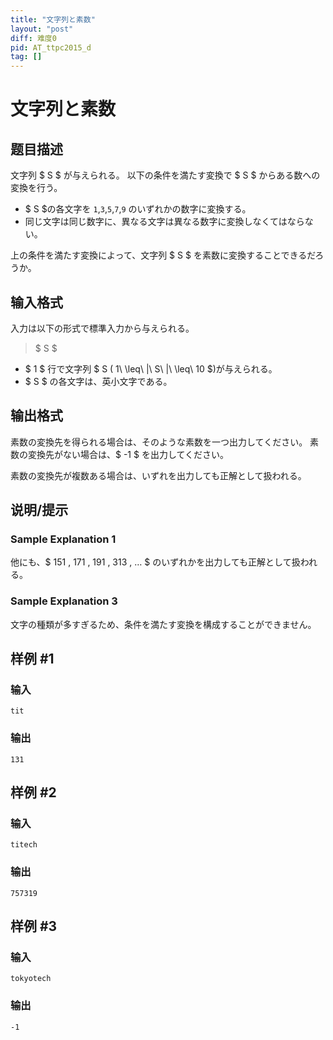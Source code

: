 ```yaml
---
title: "文字列と素数"
layout: "post"
diff: 难度0
pid: AT_ttpc2015_d
tag: []
---
```


# 文字列と素数

## 题目描述

[problemUrl]: https://atcoder.jp/contests/ttpc2015/tasks/ttpc2015_d

文字列 $ S $ が与えられる。 以下の条件を満たす変換で $ S $ からある数への変換を行う。

- $ S $の各文字を `1`,`3`,`5`,`7`,`9` のいずれかの数字に変換する。
- 同じ文字は同じ数字に、異なる文字は異なる数字に変換しなくてはならない。

上の条件を満たす変換によって、文字列 $ S $ を素数に変換することできるだろうか。

## 输入格式

入力は以下の形式で標準入力から与えられる。

> $ S $

- $ 1 $ 行で文字列 $ S $($ 1\ \leq\ |\ S\ |\ \leq\ 10 $)が与えられる。
- $ S $ の各文字は、英小文字である。

## 输出格式

素数の変換先を得られる場合は、そのような素数を一つ出力してください。 素数の変換先がない場合は、$ -1 $ を出力してください。

素数の変換先が複数ある場合は、いずれを出力しても正解として扱われる。

## 说明/提示

### Sample Explanation 1

他にも、$ 151 $,$ 171 $,$ 191 $,$ 313 $,$ … $ のいずれかを出力しても正解として扱われる。

### Sample Explanation 3

文字の種類が多すぎるため、条件を満たす変換を構成することができません。

## 样例 #1

### 输入

```
tit
```

### 输出

```
131
```

## 样例 #2

### 输入

```
titech
```

### 输出

```
757319
```

## 样例 #3

### 输入

```
tokyotech
```

### 输出

```
-1
```

